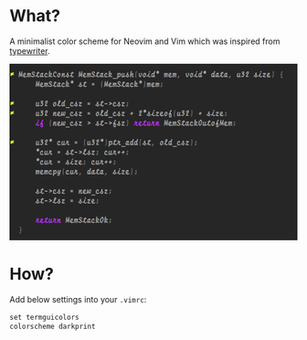 What?
=====

A minimalist color scheme for Neovim and Vim which was inspired from
[typewriter](https://github.com/logico-dev/typewriter).

<p align="center">
  <img src="./demo.png" alt="vim-colors-darkprint" width="538" height="309" />
</p> 
</p>

How?
====

Add below settings into your `.vimrc`:

```vimrc
set termguicolors
colorscheme darkprint
```

